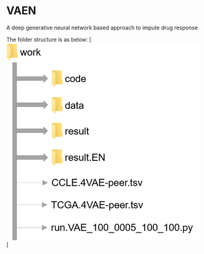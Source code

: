 # VAEN
A deep generative neural network based approach to impute drug response

The folder structure is as below:
[<img src="https://github.com/bsml320/VAEN/blob/master/folder_structure.png">]

